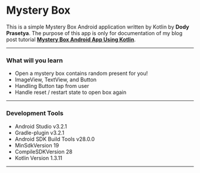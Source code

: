 # Mystery Box

This is a simple Mystery Box Android application written by Kotlin by **Dody Prasetya**. The purpose of this app is only for documentation of my blog post tutorial [**Mystery Box Android App Using Kotlin**](https://thesimplycoder.com/95/mystery-box-android-app-using-kotlin-imageview-textview-and-button/).

--------------------
### What will you learn ###

* Open a mystery box contains random present for you!
* ImageView, TextView, and Button
* Handling Button tap from user
* Handle reset / restart state to open box again

--------------------
### Development Tools ###

* Android Studio v3.2.1
* Gradle-plugin v3.2.1
* Android SDK Build Tools v28.0.0
* MinSdkVersion 19
* CompileSDKVersion 28
* Kotlin Version 1.3.11

--------------------

